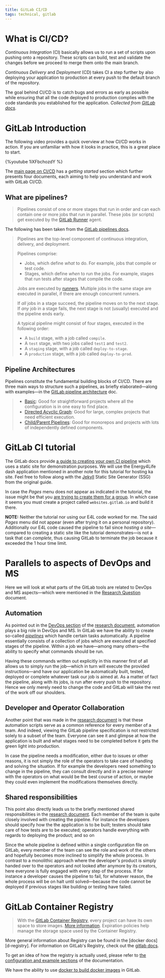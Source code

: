 ```yaml
---
title: GitLab CI/CD
tags: technical, gitlab
---
```




[gl-cicd]: https://docs.gitlab.com/ee/ci/
[gl-pipelines]: https://docs.gitlab.com/ee/ci/pipelines/index.html
[gl-pipearch]: https://docs.gitlab.com/ee/ci/pipelines/pipeline_architectures.html
[gl-ciguide]: https://docs.gitlab.com/ee/user/project/pages/getting_started/pages_from_scratch.html
[gl-registry]: https://docs.gitlab.com/ee/user/packages/container_registry/
[d-registry-intro]: https://docs.docker.com/registry/introduction/
[gl-docker]: https://docs.gitlab.com/ee/ci/docker/using_docker_build.html#use-the-docker-executor-with-the-docker-image-docker-in-docker

# What is CI/CD?

*Continuous Integration* (CI) basically allows us to run a set of scripts upon pushing onto a repository. These scripts can build, test and validate the changes before we proceed to merge them onto the main branch.

*Continuous Delivery* and *Deployment* (CD) takes CI a step further by also deploying your application to production at every push to the default branch of the repository.

The goal behind CI/CD is to catch bugs and errors as early as possible while ensuring that all the code deployed to production complies with the code standards you established for the application. *Collected from [GitLab docs][gl-cicd].*

# GitLab Introduction

The following video provides a quick overview at how CI/CD works in action. If you are unfamiliar with how it looks in practice, this is a great place to start.

{%youtube 1iXFbchozdY %}

The [main page on CI/CD][gl-cicd] has a *getting started* section which further presents four documents, each aiming to help you understand and work with GitLab CI/CD.

## What are pipelines?

> Pipelines consist of one or more stages that run in order and can each contain one or more jobs that run in parallel. These jobs (or scripts) get executed by the [GitLab Runner](https://docs.gitlab.com/runner/) agent.

The following has been taken from the [GitLab pipelines docs][gl-pipelines].

> Pipelines are the top-level component of continuous integration, delivery, and deployment.
>
> Pipelines comprise:
>
> - Jobs, which define *what* to do. For example, jobs that compile or test code.
> - Stages, which define *when* to run the jobs. For example, stages that run tests after stages that compile the code.
>
> Jobs are executed by [runners](https://docs.gitlab.com/ee/ci/runners/README.html). Multiple jobs in the same stage are executed in parallel, if there are enough concurrent runners.
>
> If *all* jobs in a stage succeed, the pipeline moves on to the next stage. If *any* job in a stage fails, the next stage is not (usually) executed and the pipeline ends early.
>
> A typical pipeline might consist of four stages, executed in the following order:
>
> - A `build` stage, with a job called `compile`.
> - A `test` stage, with two jobs called `test1` and `test2`.
> - A `staging` stage, with a job called `deploy-to-stage`.
> - A `production` stage, with a job called `deploy-to-prod`.

## Pipeline Architectures

Pipelines constitute the fundamental building blocks of CI/CD. There are three main ways to structure such a pipelines, as briefly elaborated&mdash;along with examples&mdash;in the [GitLab pipeline architecture][gl-pipearch] doc.

> - [Basic](https://docs.gitlab.com/ee/ci/pipelines/pipeline_architectures.html#basic-pipelines): Good for straightforward projects where all the configuration is in one easy to find place.
> - [Directed Acyclic Graph](https://docs.gitlab.com/ee/ci/pipelines/pipeline_architectures.html#directed-acyclic-graph-pipelines): Good for large, complex projects that need efficient execution.
> - [Child/Parent Pipelines](https://docs.gitlab.com/ee/ci/pipelines/pipeline_architectures.html#child--parent-pipelines): Good for monorepos and projects with lots of independently defined components.

# GitLab CI tutorial

The GitLab docs provide [a guide to creating your own CI pipeline][gl-ciguide] which uses a static site for demonstration purposes. We will use the Energy4Life dash application mentioned in another note for this tutorial for hosting ka site. Feel free to follow along with the [Jekyll](https://jekyllrb.com/) Static Site Generator (SSG) from the original guide.

In case the *Pages* menu does not appear as indicated in the tutorial, the issue might be that you [are trying to create them for a group](https://forum.gitlab.com/t/why-is-pages-not-appearing-in-settings/16208/6). In which case it seems you must create a project called `websites.gitlab.io` and build it there.

**NOTE:** Neither the tutorial nor using our E4L code worked for me. The said *Pages* menu did not appear (even after trying it on a personal repository). Additionally our E4L code caused the pipeline to fail since *hosting a site*&mdash;compared to creating a static site like the tutorial demonstrates&mdash;is not a task that can *complete*, thus causing GitLab to terminate the job because it exceeded the 1 hour time limit.

# Parallels to aspects of DevOps and MS

Here we will look at what parts of the GitLab tools are related to DevOps and MS aspects&mdash;which were mentioned in the [Research Question][rqdoc] document.

[rqdoc]: MS-ResearchQuestions

## Automation

As pointed out in the [DevOps section](MS-ResearchQuestions#what-is-the-role-of-ms-in-devops?) of the [research document][rqdoc], automation plays a big role in DevOps and MS. In GitLab we have the ability to create so-called [*pipelines*](#what-are-pipelines?) which handle certain tasks automatically. A pipeline essentially consists of a collection of jobs which are executed at specified stages of the pipeline. Within a job we have&mdash;among many others&mdash;the ability to specify what commands should be run.

Having these commands written out explicitly in this manner first of all allows us to simply run the job&mdash;which in turn will execute the provided instructions&mdash;and have our application be automatically built, tested, deployed or complete whatever task our job is aimed at. As a matter of fact the pipeline, along with its jobs, is run after every push to the repository. Hence we only merely need to change the code and GitLab will take the rest of the work off our shoulders.

## Developer and Operator Collaboration

Another point that was made in the [research document][rqdoc] is that these automation scripts serve as a common reference for every member of a team. And indeed, viewing the GitLab pipeline specification is not restricted solely to a subset of the team. Everyone can see it and glimpse at how the application is built and what stages need to be completed before it gets the green light into production.

In case the pipeline needs a modification, either due to issues or other reasons, it is not simply the role of the operators to take care of handling and solving the situation. If for example the developers need something to change in the pipeline, they can consult directly and in a precise manner with the operators on what would be the best course of action, or maybe they could even implement the modifications themselves directly.

## Shared responsibilities

This point also directly leads us to the briefly mentioned shared responsibilities in the [research document][rqdoc]. Each member of the team is quite closely involved with creating the pipeline. For instance the developers should specify how the the application is to be built; testers should take care of how tests are to be executed; operators handle everything with regards to deploying the product; and so on

Since the whole pipeline is defined within a single configuration file on GitLab, every member of the team can see the role and work of the others and hopefully becomes more inclined to simplify the whole process. In contrast to a monolithic approach where the developer's product is simply handed over to the operators and not looked after anymore by its creators, here everyone is fully engaged with every step of the process. If for instance a developer causes the pipeline to fail, for whatever reason, the whole process will be on halt until solved&mdash;because the code cannot be deployed if previous stages like building or testing have failed.

# GitLab Container Registry

> With the [GitLab Container Registry][gl-registry], every project can have its own space to store images. [More information](https://minsky.uni.lu/gitlab/help/user/packages/container_registry/index). Expiration policies help manage the storage space used by the Container Registry.

More general information about Registry can be found in the [docker docs][d-registry]. For information on GitLab's Registry, check out the [gitlab docs][gl-registry].

To get an idea of how the registry is actually used, please refer to [the configuration and example sections](https://docs.gitlab.com/ee/user/packages/container_registry/#configure-your-gitlab-ciyml-file) of the documentation.

We have the ability to use [docker to build docker images][gl-docker] in GitLab.